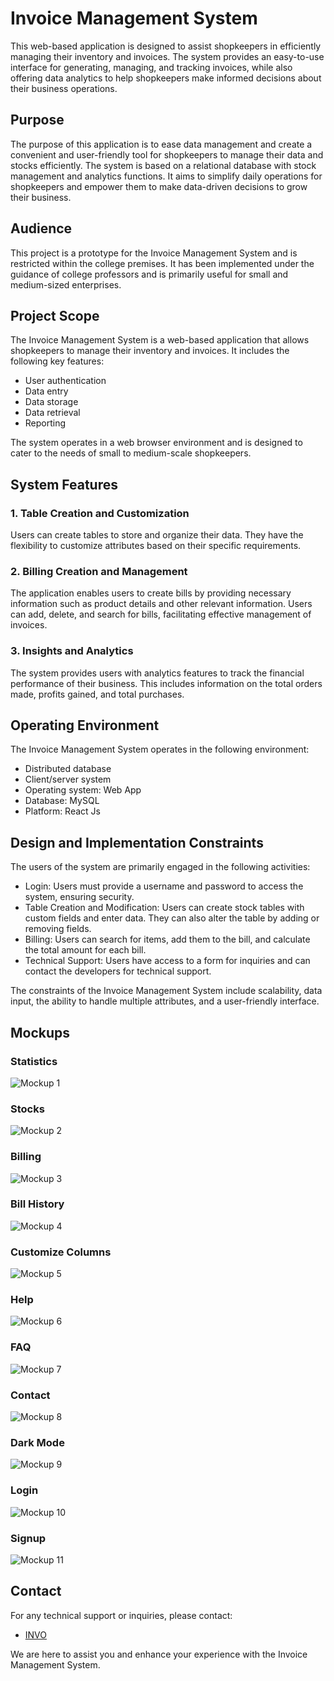 # Invoice Management System

This web-based application is designed to assist shopkeepers in efficiently managing their inventory and invoices. The system provides an easy-to-use interface for generating, managing, and tracking invoices, while also offering data analytics to help shopkeepers make informed decisions about their business operations.

## Purpose
The purpose of this application is to ease data management and create a convenient and user-friendly tool for shopkeepers to manage their data and stocks efficiently. The system is based on a relational database with stock management and analytics functions. It aims to simplify daily operations for shopkeepers and empower them to make data-driven decisions to grow their business.

## Audience
This project is a prototype for the Invoice Management System and is restricted within the college premises. It has been implemented under the guidance of college professors and is primarily useful for small and medium-sized enterprises.

## Project Scope
The Invoice Management System is a web-based application that allows shopkeepers to manage their inventory and invoices. It includes the following key features:

- User authentication
- Data entry
- Data storage
- Data retrieval
- Reporting

The system operates in a web browser environment and is designed to cater to the needs of small to medium-scale shopkeepers.

## System Features
### 1. Table Creation and Customization
Users can create tables to store and organize their data. They have the flexibility to customize attributes based on their specific requirements.

### 2. Billing Creation and Management
The application enables users to create bills by providing necessary information such as product details and other relevant information. Users can add, delete, and search for bills, facilitating effective management of invoices.

### 3. Insights and Analytics
The system provides users with analytics features to track the financial performance of their business. This includes information on the total orders made, profits gained, and total purchases.

## Operating Environment
The Invoice Management System operates in the following environment:

- Distributed database
- Client/server system
- Operating system: Web App
- Database: MySQL
- Platform: React Js

## Design and Implementation Constraints
The users of the system are primarily engaged in the following activities:

- Login: Users must provide a username and password to access the system, ensuring security.
- Table Creation and Modification: Users can create stock tables with custom fields and enter data. They can also alter the table by adding or removing fields.
- Billing: Users can search for items, add them to the bill, and calculate the total amount for each bill.
- Technical Support: Users have access to a form for inquiries and can contact the developers for technical support.

The constraints of the Invoice Management System include scalability, data input, the ability to handle multiple attributes, and a user-friendly interface.

## Mockups

### Statistics
![Mockup 1](mockups/mockup1.png)

### Stocks
![Mockup 2](mockups/mockup2.png)

### Billing
![Mockup 3](mockups/mockup3.png)

### Bill History
![Mockup 4](mockups/mockup4.png)

### Customize Columns
![Mockup 5](mockups/mockup5.png)

### Help
![Mockup 6](mockups/mockup6.png)

### FAQ
![Mockup 7](mockups/mockup7.png)

### Contact
![Mockup 8](mockups/mockup8.png)

### Dark Mode
![Mockup 9](mockups/mockup9.png)

### Login
![Mockup 10](mockups/mockup10.png)

### Signup
![Mockup 11](mockups/mockup11.png)

## Contact
For any technical support or inquiries, please contact:
- [INVO](mailto:nikhitkumar00@gmail.com)

We are here to assist you and enhance your experience with the Invoice Management System.
